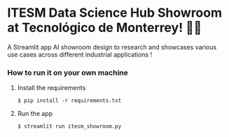 # ITESM  Data Science Hub Showroom at Tecnológico de Monterrey! 👋🐏

A Streamlit app  AI showroom design to research and showcases various use cases across different industrial applications !

### How to run it on your own machine

1. Install the requirements

   ```
   $ pip install -r requirements.txt
   ```

2. Run the app

   ```
   $ streamlit run itesm_showroom.py
   ```
